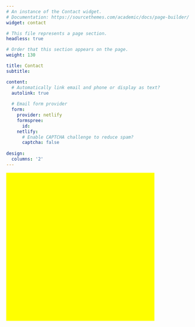 ```yaml
---
# An instance of the Contact widget.
# Documentation: https://sourcethemes.com/academic/docs/page-builder/
widget: contact

# This file represents a page section.
headless: true

# Order that this section appears on the page.
weight: 130

title: Contact
subtitle:

content:
  # Automatically link email and phone or display as text?
  autolink: true
  
  # Email form provider
  form:
    provider: netlify
    formspree:
      id:
    netlify:
      # Enable CAPTCHA challenge to reduce spam?
      captcha: false
  
design:
  columns: '2'
---
```


<div id="map" style="width:400px;height:400px;background:yellow"></div>
<script>
function myMap() {
    var uluru = {lat: 37.4275, lng: -122.1697};
    var map = new google.maps.Map(document.getElementById('map'), {
      zoom: 9,
      center: uluru
    });
    var marker = new google.maps.Marker({
      position: uluru,
      map: map
    });
}
</script>
<script src="https://maps.googleapis.com/maps/api/js?key=AIzaSyCWWes465rZ6QeVCwxWGY1dmX3sriFGg-A&callback=myMap"></script>
